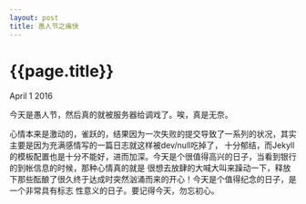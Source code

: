 ```yaml
---
layout: post
title: 愚人节之痛快
---
```


{{page.title}}
===================

<p class="meta">April 1 2016</p>

今天是愚人节，然后真的就被服务器给调戏了。唉，真是无奈。

心情本来是激动的，雀跃的，结果因为一次失败的提交导致了一系列的状况，其实主要是因为充满感情写的一篇日志就这样被dev/null吃掉了，
十分郁结，而Jekyll的模板配置也是十分不能好，进而加深。今天是个很值得高兴的日子，当看到银行的到帐信息的时候，那种心情真的就是
很想去放肆的大喊大叫来躁动一下，释放下那些酝酿了很久终于达成时突然汹涌而来的开心！今天是个值得纪念的日子，是一个非常具有标志
性意义的日子。要记得今天，勿忘初心。
